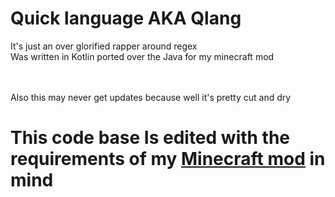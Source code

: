 <?--
Copyright (C) 2024  Tete

This program is free software: you can redistribute it and/or modify
it under the terms of the GNU General Public License as published by
the Free Software Foundation, either version 3 of the License, or
(at your option) any later version.

This program is distributed in the hope that it will be useful,
but WITHOUT ANY WARRANTY; without even the implied warranty of
MERCHANTABILITY or FITNESS FOR A PARTICULAR PURPOSE.  See the
GNU General Public License for more details.

You should have received a copy of the GNU General Public License
along with this program.  If not, see "https://www.gnu.org/licenses/"
--?>
# Quick language AKA Qlang
It's just an over glorified rapper around regex<br>
Was written in Kotlin ported over the Java for my minecraft mod<br>

<br><br>
Also this may never get updates because well it's pretty cut and dry 

# This code base Is edited with the requirements of my [Minecraft mod](https://github.com/tetex7/HudMan) in mind